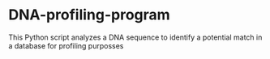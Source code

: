 # DNA-profiling-program
This Python script analyzes a DNA sequence to identify a potential match in a database for profiling purposses

